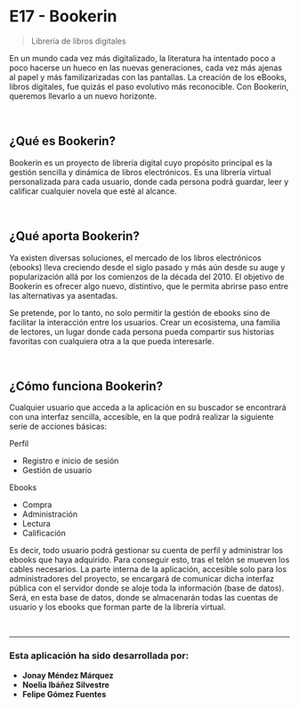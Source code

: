 # E17 - Bookerin

> Librería de libros digitales

En un mundo cada vez más digitalizado, la literatura ha intentado poco a poco hacerse un hueco en las nuevas generaciones, cada vez más ajenas al papel y más familizarizadas con las pantallas. La creación de los eBooks, libros digitales, fue quizás el paso evolutivo más reconocible. Con Bookerin, queremos llevarlo a un nuevo horizonte.

<br>

## ¿Qué es Bookerin?

Bookerin es un proyecto de librería digital cuyo propósito principal es la gestión sencilla y dinámica de libros electrónicos. Es una librería virtual personalizada para cada usuario, donde cada persona podrá guardar, leer y calificar cualquier novela que esté al alcance. 


<br>

## ¿Qué aporta Bookerin?

Ya existen diversas soluciones, el mercado de los libros electrónicos (ebooks) lleva creciendo desde el siglo pasado y más aún desde su auge y popularización allá por los comienzos de la década del 2010. El objetivo de Bookerin es ofrecer algo nuevo, distintivo, que le permita abrirse paso entre las alternativas ya asentadas. 

Se pretende, por lo tanto, no solo permitir la gestión de ebooks sino de facilitar la interacción entre los usuarios. Crear un ecosistema, una familia de lectores, un lugar donde cada persona pueda compartir sus historias favoritas con cualquiera otra a la que pueda interesarle. 

<br>

## ¿Cómo funciona Bookerin?

Cualquier usuario que acceda a la aplicación en su buscador se encontrará con una interfaz sencilla, accesible, en la que podrá realizar la siguiente serie de acciones básicas:

Perfil
- Registro e inicio de sesión
- Gestión de usuario

Ebooks
- Compra
- Administración
- Lectura
- Calificación

Es decir, todo usuario podrá gestionar su cuenta de perfil y administrar los ebooks que haya adquirido. Para conseguir esto, tras el telón se mueven los cables necesarios. La parte interna de la aplicación, accesible solo para los administradores del proyecto, se encargará de comunicar dicha interfaz pública con el servidor donde se aloje toda la información (base de datos). Será, en esta base de datos, donde se almacenarán todas las cuentas de usuario y los ebooks que forman parte de la librería virtual.

<br>

---

### Esta aplicación ha sido desarrollada por:
- **Jonay Méndez Márquez**
- **Noelia Ibáñez Silvestre**
- **Felipe Gómez Fuentes**

